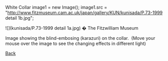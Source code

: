 White Collar image1 = new Image(); image1.src = "http://www.fitzmuseum.cam.ac.uk/japan/gallery/KUN/kunisada/P.73-1999 detail 1b.jpg";

![](kunisada/P.73-1999 detail 1a.jpg)
� The Fitzwilliam Museum

Image showing the blind-embosing (karazuri) on the collar.  (Move your mouse over the image to see the changing effects in different light)

[Back](../textp73.htm)
